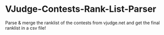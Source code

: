# VJudge-Contests-Rank-List-Parser
Parse & merge the ranklist of the contests from vjudge.net and get the final ranklist in a csv file!
